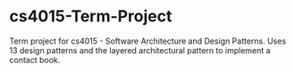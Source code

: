 # cs4015-Term-Project

Term project for cs4015 - Software Architecture and Design Patterns. Uses 13 design patterns and the layered architectural pattern to implement a contact book. 
